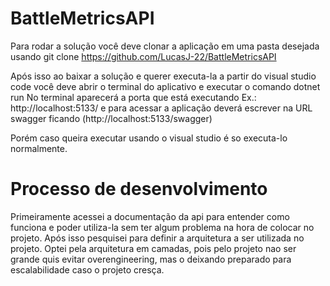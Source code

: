 # BattleMetricsAPI

Para rodar a solução você deve clonar a aplicação em uma pasta desejada usando git clone https://github.com/LucasJ-22/BattleMetricsAPI

Após isso ao baixar a solução e querer executa-la a partir do visual studio code você deve abrir o terminal do aplicativo e executar o comando
dotnet run
No terminal aparecerá a porta que está executando Ex.: http://localhost:5133/ e para acessar a aplicação deverá escrever na URL swagger ficando (http://localhost:5133/swagger)

Porém caso queira executar usando o visual studio é so executa-lo normalmente.


# Processo de desenvolvimento
Primeiramente acessei a documentação da api para entender como funciona e poder utiliza-la sem ter algum problema na hora de colocar no projeto.
Após isso pesquisei para definir a arquitetura a ser utilizada no projeto. Optei pela arquitetura em camadas, pois pelo projeto nao ser grande
quis evitar overengineering, mas o deixando preparado para escalabilidade caso o projeto cresça.
